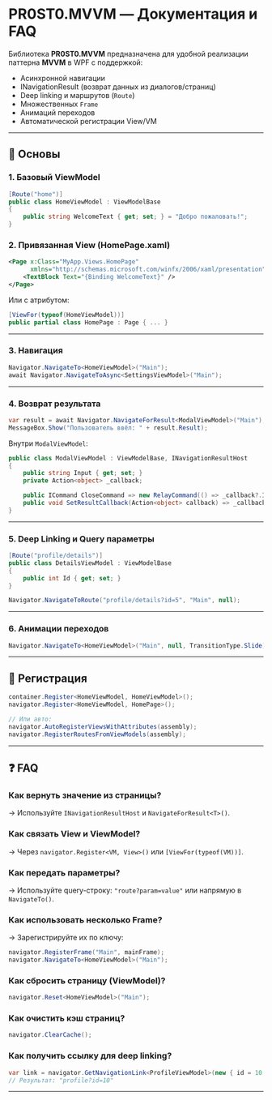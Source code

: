 
# PR0ST0.MVVM — Документация и FAQ

Библиотека **PR0ST0.MVVM** предназначена для удобной реализации паттерна **MVVM** в WPF с поддержкой:

- Асинхронной навигации
- INavigationResult (возврат данных из диалогов/страниц)
- Deep linking и маршрутов (`Route`)
- Множественных `Frame`
- Анимаций переходов
- Автоматической регистрации View/VM

---

## 🔧 Основы

### 1. Базовый ViewModel

```csharp
[Route("home")]
public class HomeViewModel : ViewModelBase
{
    public string WelcomeText { get; set; } = "Добро пожаловать!";
}
```

### 2. Привязанная View (HomePage.xaml)

```xml
<Page x:Class="MyApp.Views.HomePage"
      xmlns="http://schemas.microsoft.com/winfx/2006/xaml/presentation">
    <TextBlock Text="{Binding WelcomeText}" />
</Page>
```

Или с атрибутом:

```csharp
[ViewFor(typeof(HomeViewModel))]
public partial class HomePage : Page { ... }
```

---

### 3. Навигация

```csharp
Navigator.NavigateTo<HomeViewModel>("Main");
await Navigator.NavigateToAsync<SettingsViewModel>("Main");
```

---

### 4. Возврат результата

```csharp
var result = await Navigator.NavigateForResult<ModalViewModel>("Main");
MessageBox.Show("Пользователь ввёл: " + result.Result);
```

Внутри `ModalViewModel`:

```csharp
public class ModalViewModel : ViewModelBase, INavigationResultHost
{
    public string Input { get; set; }
    private Action<object> _callback;

    public ICommand CloseCommand => new RelayCommand(() => _callback?.Invoke(Input));
    public void SetResultCallback(Action<object> callback) => _callback = callback;
}
```

---

### 5. Deep Linking и Query параметры

```csharp
[Route("profile/details")]
public class DetailsViewModel : ViewModelBase
{
    public int Id { get; set; }
}
```

```csharp
Navigator.NavigateToRoute("profile/details?id=5", "Main", null);
```

---

### 6. Анимации переходов

```csharp
Navigator.NavigateTo<HomeViewModel>("Main", null, TransitionType.Slide);
```

---

## 🔄 Регистрация

```csharp
container.Register<HomeViewModel, HomeViewModel>();
navigator.Register<HomeViewModel, HomePage>();

// Или авто:
navigator.AutoRegisterViewsWithAttributes(assembly);
navigator.RegisterRoutesFromViewModels(assembly);
```

---

## ❓ FAQ

### Как вернуть значение из страницы?
→ Используйте `INavigationResultHost` и `NavigateForResult<T>()`.

### Как связать View и ViewModel?
→ Через `navigator.Register<VM, View>()` или `[ViewFor(typeof(VM))]`.

### Как передать параметры?
→ Используйте query-строку: `"route?param=value"` или напрямую в `NavigateTo()`.

### Как использовать несколько Frame?
→ Зарегистрируйте их по ключу:

```csharp
navigator.RegisterFrame("Main", mainFrame);
navigator.NavigateTo<HomeViewModel>("Main");
```

### Как сбросить страницу (ViewModel)?
```csharp
navigator.Reset<HomeViewModel>("Main");
```

### Как очистить кэш страниц?
```csharp
navigator.ClearCache();
```

### Как получить ссылку для deep linking?
```csharp
var link = navigator.GetNavigationLink<ProfileViewModel>(new { id = 10 });
// Результат: "profile?id=10"
```

---
